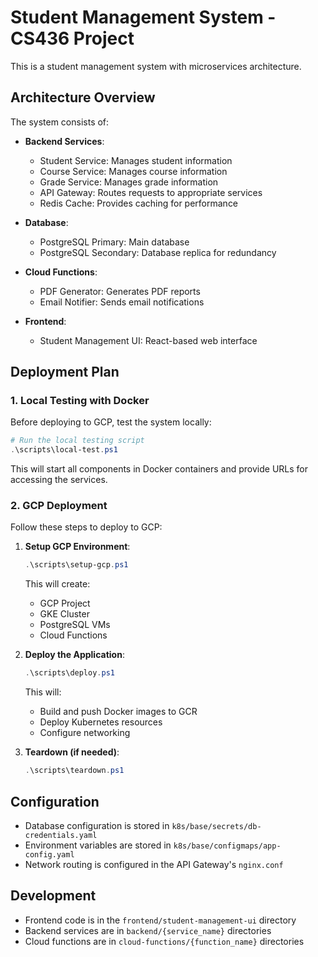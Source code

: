 # Student Management System - CS436 Project

This is a student management system with microservices architecture.

## Architecture Overview

The system consists of:

- **Backend Services**:
  - Student Service: Manages student information
  - Course Service: Manages course information
  - Grade Service: Manages grade information
  - API Gateway: Routes requests to appropriate services
  - Redis Cache: Provides caching for performance

- **Database**:
  - PostgreSQL Primary: Main database
  - PostgreSQL Secondary: Database replica for redundancy

- **Cloud Functions**:
  - PDF Generator: Generates PDF reports
  - Email Notifier: Sends email notifications

- **Frontend**:
  - Student Management UI: React-based web interface

## Deployment Plan

### 1. Local Testing with Docker

Before deploying to GCP, test the system locally:

```powershell
# Run the local testing script
.\scripts\local-test.ps1
```

This will start all components in Docker containers and provide URLs for accessing the services.

### 2. GCP Deployment

Follow these steps to deploy to GCP:

1. **Setup GCP Environment**:
   ```powershell
   .\scripts\setup-gcp.ps1
   ```
   This will create:
   - GCP Project
   - GKE Cluster
   - PostgreSQL VMs
   - Cloud Functions

2. **Deploy the Application**:
   ```powershell
   .\scripts\deploy.ps1
   ```
   This will:
   - Build and push Docker images to GCR
   - Deploy Kubernetes resources
   - Configure networking

3. **Teardown (if needed)**:
   ```powershell
   .\scripts\teardown.ps1
   ```

## Configuration

- Database configuration is stored in `k8s/base/secrets/db-credentials.yaml`
- Environment variables are stored in `k8s/base/configmaps/app-config.yaml`
- Network routing is configured in the API Gateway's `nginx.conf`

## Development

- Frontend code is in the `frontend/student-management-ui` directory
- Backend services are in `backend/{service_name}` directories
- Cloud functions are in `cloud-functions/{function_name}` directories